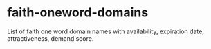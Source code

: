 # faith-oneword-domains
List of faith one word domain names with availability, expiration date, attractiveness, demand score.
